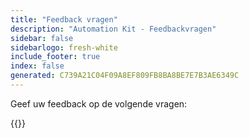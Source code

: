 ```yaml
---
title: "Feedback vragen"
description: "Automation Kit - Feedbackvragen"
sidebar: false
sidebarlogo: fresh-white
include_footer: true
index: false
generated: C739A21C04F09A8EF809FB8BA8BE7E7B3AE6349C
---
```


Geef uw feedback op de volgende vragen:

{{<questions name="/content/nl/feedback.json" completed="Bedankt voor het invullen van de vragen" showNavigationButtons="false" locale="nl">}}
